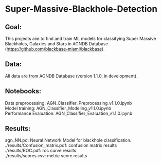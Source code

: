 # Super-Massive-Blackhole-Detection
## Goal:
This projects aim to find and train ML models for classifying Super Massive Blackholes, Galaxies and Stars in AGNDB Database (https://github.com/blackbase-miami/blackbase).

## Data:
All data are from AGNDB Database (version 1.1.0, in development).

## Notebooks:
Data preprocessing: AGN_Classifier_Preprocessing_v1.1.0.ipynb <br>
Model training: AGN_Classifier_Modeling_v1.1.0.ipynb <br>
Performance Evaluation: AGN_Classifier_Evaluation_v1.1.0.ipynb <br>

## Results:
agn_NN.pd: Neural Network Model for blackhole classification. <br>
./results/Confusion_matrix.pdf: confusion matrix results <br>
./results/ROC.pdf: roc curve results <br>
./results/scores.csv: metric score results <br>

